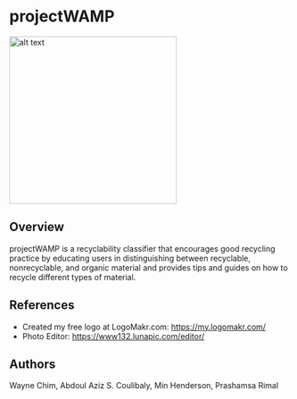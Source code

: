 # projectWAMP
<img src='https://github.com/wchim/projectWAMP-Recycling-Image-Classification/blob/master/logo.png'
     alt='alt text'
     height='300px'
     width='300px'>
## Overview
projectWAMP is a recyclability classifier that encourages good recycling practice by educating users in distinguishing between recyclable, nonrecyclable, and organic material and provides tips and guides on how to recycle different types of material.
## References
- Created my free logo at LogoMakr.com: https://my.logomakr.com/
- Photo Editor: https://www132.lunapic.com/editor/

## Authors
Wayne Chim, Abdoul Aziz S. Coulibaly, Min Henderson, Prashamsa Rimal
